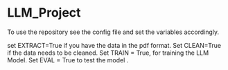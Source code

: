 # LLM_Project

To use the repository see the config file and set the variables accordingly.

set EXTRACT=True if you have the data in the pdf format.
Set CLEAN=True if the data needs to be cleaned.
Set TRAIN = True, for training the LLM Model.
Set EVAL =  True to test the model .

